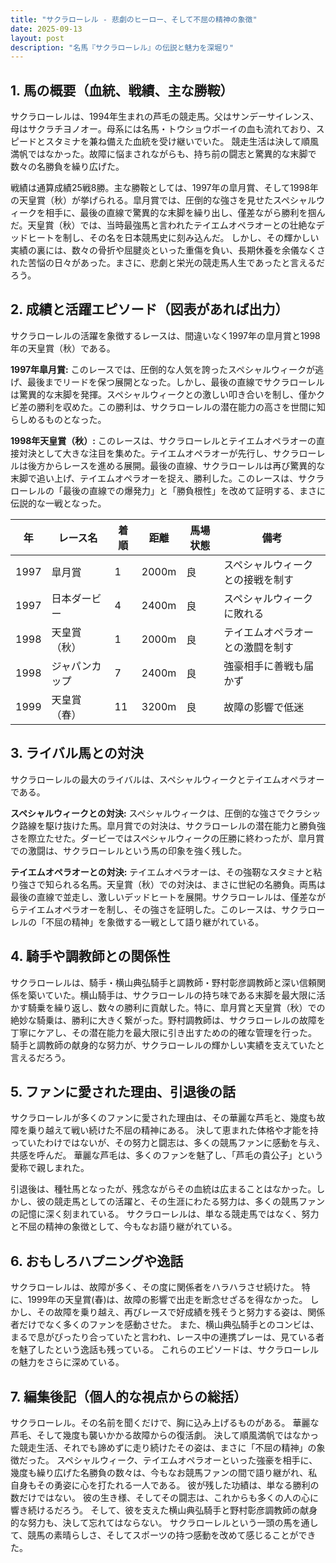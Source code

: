 ```yaml
---
title: "サクラローレル - 悲劇のヒーロー、そして不屈の精神の象徴"
date: 2025-09-13
layout: post
description: "名馬『サクラローレル』の伝説と魅力を深堀り"
---
```


## 1. 馬の概要（血統、戦績、主な勝鞍）

サクラローレルは、1994年生まれの芦毛の競走馬。父はサンデーサイレンス、母はサクラチヨノオー。母系には名馬・トウショウボーイの血も流れており、スピードとスタミナを兼ね備えた血統を受け継いでいた。  競走生活は決して順風満帆ではなかった。故障に悩まされながらも、持ち前の闘志と驚異的な末脚で数々の名勝負を繰り広げた。

戦績は通算成績25戦8勝。主な勝鞍としては、1997年の皐月賞、そして1998年の天皇賞（秋）が挙げられる。皐月賞では、圧倒的な強さを見せたスペシャルウィークを相手に、最後の直線で驚異的な末脚を繰り出し、僅差ながら勝利を掴んだ。天皇賞（秋）では、当時最強馬と言われたテイエムオペラオーとの壮絶なデッドヒートを制し、その名を日本競馬史に刻み込んだ。  しかし、その輝かしい実績の裏には、数々の骨折や屈腱炎といった重傷を負い、長期休養を余儀なくされた苦悩の日々があった。まさに、悲劇と栄光の競走馬人生であったと言えるだろう。


## 2. 成績と活躍エピソード（図表があれば出力）

サクラローレルの活躍を象徴するレースは、間違いなく1997年の皐月賞と1998年の天皇賞（秋）である。

**1997年皐月賞:**  このレースでは、圧倒的な人気を誇ったスペシャルウィークが逃げ、最後までリードを保つ展開となった。しかし、最後の直線でサクラローレルは驚異的な末脚を発揮。スペシャルウィークとの激しい叩き合いを制し、僅かクビ差の勝利を収めた。この勝利は、サクラローレルの潜在能力の高さを世間に知らしめるものとなった。

**1998年天皇賞（秋）:**  このレースは、サクラローレルとテイエムオペラオーの直接対決として大きな注目を集めた。テイエムオペラオーが先行し、サクラローレルは後方からレースを進める展開。最後の直線、サクラローレルは再び驚異的な末脚で追い上げ、テイエムオペラオーを捉え、勝利した。このレースは、サクラローレルの「最後の直線での爆発力」と「勝負根性」を改めて証明する、まさに伝説的な一戦となった。

| 年 | レース名           | 着順 | 距離 | 馬場状態 | 備考                                      |
|---|--------------------|-----|------|----------|-------------------------------------------|
| 1997 | 皐月賞             | 1   | 2000m| 良       | スペシャルウィークとの接戦を制す       |
| 1997 | 日本ダービー         | 4   | 2400m| 良       | スペシャルウィークに敗れる               |
| 1998 | 天皇賞（秋）       | 1   | 2000m| 良       | テイエムオペラオーとの激闘を制す       |
| 1998 | ジャパンカップ       | 7   | 2400m| 良       | 強豪相手に善戦も届かず                     |
| 1999 | 天皇賞（春）       | 11  | 3200m| 良       | 故障の影響で低迷                            |


## 3. ライバル馬との対決

サクラローレルの最大のライバルは、スペシャルウィークとテイエムオペラオーである。

**スペシャルウィークとの対決:**  スペシャルウィークは、圧倒的な強さでクラシック路線を駆け抜けた馬。皐月賞での対決は、サクラローレルの潜在能力と勝負強さを際立たせた。ダービーではスペシャルウィークの圧勝に終わったが、皐月賞での激闘は、サクラローレルという馬の印象を強く残した。

**テイエムオペラオーとの対決:**  テイエムオペラオーは、その強靭なスタミナと粘り強さで知られる名馬。天皇賞（秋）での対決は、まさに世紀の名勝負。両馬は最後の直線で並走し、激しいデッドヒートを展開。サクラローレルは、僅差ながらテイエムオペラオーを制し、その強さを証明した。このレースは、サクラローレルの「不屈の精神」を象徴する一戦として語り継がれている。


## 4. 騎手や調教師との関係性

サクラローレルは、騎手・横山典弘騎手と調教師・野村彰彦調教師と深い信頼関係を築いていた。横山騎手は、サクラローレルの持ち味である末脚を最大限に活かす騎乗を繰り返し、数々の勝利に貢献した。特に、皐月賞と天皇賞（秋）での絶妙な騎乗は、勝利に大きく繋がった。野村調教師は、サクラローレルの故障を丁寧にケアし、その潜在能力を最大限に引き出すための的確な管理を行った。  騎手と調教師の献身的な努力が、サクラローレルの輝かしい実績を支えていたと言えるだろう。


## 5. ファンに愛された理由、引退後の話

サクラローレルが多くのファンに愛された理由は、その華麗な芦毛と、幾度も故障を乗り越えて戦い続けた不屈の精神にある。  決して恵まれた体格や才能を持っていたわけではないが、その努力と闘志は、多くの競馬ファンに感動を与え、共感を呼んだ。  華麗な芦毛は、多くのファンを魅了し、「芦毛の貴公子」という愛称で親しまれた。

引退後は、種牡馬となったが、残念ながらその血統は広まることはなかった。しかし、彼の競走馬としての活躍と、その生涯にわたる努力は、多くの競馬ファンの記憶に深く刻まれている。  サクラローレルは、単なる競走馬ではなく、努力と不屈の精神の象徴として、今もなお語り継がれている。


## 6. おもしろハプニングや逸話

サクラローレルは、故障が多く、その度に関係者をハラハラさせ続けた。  特に、1999年の天皇賞(春)は、故障の影響で出走を断念せざるを得なかった。  しかし、その故障を乗り越え、再びレースで好成績を残そうと努力する姿は、関係者だけでなく多くのファンを感動させた。  また、横山典弘騎手とのコンビは、まるで息がぴったり合っていたと言われ、レース中の連携プレーは、見ている者を魅了したという逸話も残っている。  これらのエピソードは、サクラローレルの魅力をさらに深めている。


## 7. 編集後記（個人的な視点からの総括）

サクラローレル。その名前を聞くだけで、胸に込み上げるものがある。  華麗な芦毛、そして幾度も襲いかかる故障からの復活劇。  決して順風満帆ではなかった競走生活、それでも諦めずに走り続けたその姿は、まさに「不屈の精神」の象徴だった。  スペシャルウィーク、テイエムオペラオーといった強豪を相手に、幾度も繰り広げた名勝負の数々は、今もなお競馬ファンの間で語り継がれ、私自身もその勇姿に心を打たれる一人である。  彼が残した功績は、単なる勝利の数だけではない。  彼の生き様、そしてその闘志は、これからも多くの人の心に響き続けるだろう。  そして、彼を支えた横山典弘騎手と野村彰彦調教師の献身的な努力も、決して忘れてはならない。  サクラローレルという一頭の馬を通して、競馬の素晴らしさ、そしてスポーツの持つ感動を改めて感じることができた。
